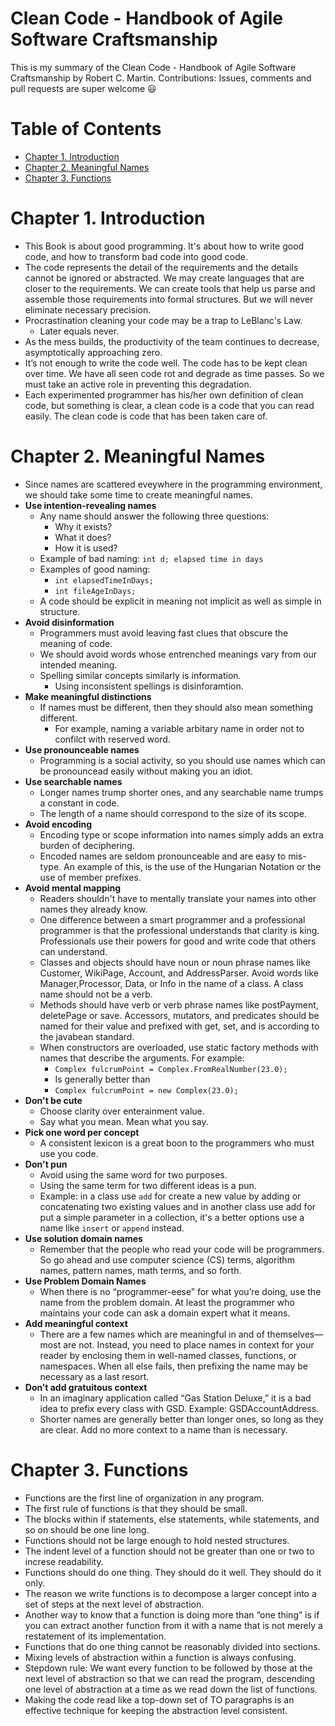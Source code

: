# Clean Code - Handbook of Agile Software Craftsmanship
This is my summary of the Clean Code - Handbook of Agile Software Craftsmanship by Robert C. Martin.
Contributions: Issues, comments and pull requests are super welcome 😃
<!-- TOC depthFrom:1 depthTo:6 withLinks:1 updateOnSave:1 orderedList:0 -->
# Table of Contents
- [Chapter 1. Introduction](#Chapter-1-introduction)
- [Chapter 2. Meaningful Names](#Chapter-2-meaningful-names)
- [Chapter 3. Functions](#Chapter-3-functions)
<!-- /TOC -->
# Chapter 1. Introduction
- This Book is about good programming. It's about how to write good code, and how to transform bad code into good code.
- The code represents the detail of the requirements and the details cannot be ignored or abstracted. We may create languages that are closer to the requirements. We can create tools that help us parse and assemble those requirements into formal structures. But we will never eliminate necessary precision.
- Procrastination cleaning your code may be a trap to LeBlanc's Law.
	- Later equals never.
- As the mess builds, the productivity of the team continues to decrease, asymptotically approaching zero.
- It’s not enough to write the code well. The code has to be kept clean over time. We have all seen code rot and degrade as time passes. So we must take an active role in preventing this degradation.
- Each experimented programmer has his/her own definition of clean code, but something is clear, a clean code is a code that you can read easily. The clean code is code that has been taken care of.
# Chapter 2. Meaningful Names
- Since names are scattered eveywhere in the programming environment, we should take some time to create meaningful names.
- **Use intention-revealing names**
	- Any name should answer the following three questions:
		- Why it exists?
		- What it does?
		- How it is used?
	- Example of bad naming: `int d; elapsed time in days`
	- Examples of good naming:
		- `int elapsedTimeInDays;`
		- `int fileAgeInDays;`
	- A code should be explicit in meaning not implicit as well as simple in structure.
- **Avoid disinformation**
	- Programmers must avoid leaving fast clues that obscure the meaning of code.
	- We should avoid words whose entrenched meanings vary from our intended meaning.
	- Spelling similar concepts similarly is information.
		- Using inconsistent spellings is disinforamtion.
- **Make meaningful distinctions**
	- If names must be different, then they should also mean something different.
		- For example, naming a variable arbitary name in order not to confilct with reserved word.
- **Use pronounceable names**
	- Programming is a social activity, so you should use names which can be pronouncead easily without making you an idiot.
- **Use searchable names**
	- Longer names trump shorter ones, and any searchable name trumps a constant in code.
	- The length of a name should correspond to the size of its scope.
- **Avoid encoding**
	- Encoding type or scope information into names simply adds an extra burden of deciphering.
	- Encoded names are seldom pronounceable and are easy to mis-type. An example of this, is the use of the Hungarian Notation or the use of member prefixes.
- **Avoid mental mapping**
	- Readers shouldn't have to mentally translate your names into other names they already know.
	- One difference between a smart programmer and a professional programmer is that the professional understands that clarity is king. Professionals use their powers for good and write code that others can understand.
	- Classes and objects should have noun or noun phrase names like Customer, WikiPage, Account, and AddressParser. Avoid words like Manager,Processor, Data, or Info in the name of a class. A class name should not be a verb.
	- Methods should have verb or verb phrase names like postPayment, deletePage or save. Accessors, mutators, and predicates should be named for their value and prefixed with get, set, and is according to the javabean standard.
	- When constructors are overloaded, use static factory methods with names that describe the arguments. For example:
		- `Complex fulcrumPoint = Complex.FromRealNumber(23.0);`
		- Is generally better than
		- `Complex fulcrumPoint = new Complex(23.0);`
- **Don't be cute**
	- Choose clarity over enterainment value.
	- Say what you mean. Mean what you say.
- **Pick one word per concept**
	- A consistent lexicon is a great boon to the programmers who must use you code.
- **Don't pun**
	- Avoid using the same word for two purposes.
	- Using the same term for two different ideas is a pun.
	- Example: in a class use `add` for create a new value by adding or concatenating two existing values and in another class use add for put a simple parameter in a collection, it's a better options use a name like `insert` or `append` instead.
- **Use solution domain names**
	- Remember that the people who read your code will be programmers. So go ahead and use computer science (CS) terms, algorithm names, pattern names, math terms, and so forth.
- **Use Problem Domain Names** 
	- When there is no “programmer-eese” for what you’re doing, use the name from the problem domain. At least the programmer who maintains your code can ask a domain expert what it means.
- **Add meaningful context**
	- There are a few names which are meaningful in and of themselves—most are not. Instead, you need to place names in context for your reader by enclosing them in well-named classes, functions, or namespaces. When all else fails, then prefixing the name may be necessary as a last resort.
- **Don’t add gratuitous context**
	- In an imaginary application called “Gas Station Deluxe,” it is a bad idea to prefix every class with GSD. Example: GSDAccountAddress.
	- Shorter names are generally better than longer ones, so long as they are clear. Add no more context to a name than is necessary.
# Chapter 3. Functions
- Functions are the first line of organization in any program.
- The first rule of functions is that they should be small.
- The blocks within if statements, else statements, while statements, and so on should be one line long.
- Functions should not be large enough to hold nested structures.
- The indent level of a function should not be greater than one or two to increse readability.
- Functions should do one thing. They should do it well. They should do it only.
- The reason we write functions is to decompose a larger concept into a set of steps at the next level of abstraction.
- Another way to know that a function is doing more than “one thing” is if you can extract another function from it with a name that is not merely a restatement of its implementation.
- Functions that do one thing cannot be reasonably divided into sections.
- Mixing levels of abstraction within a function is always confusing.
- Stepdown rule: We want every function to be followed by those at the next level of abstraction so that we can read the program, descending one level of abstraction at a time as we read down the list of functions.
- Making the code read like a top-down set of TO paragraphs is an effective technique for keeping the abstraction level consistent.
